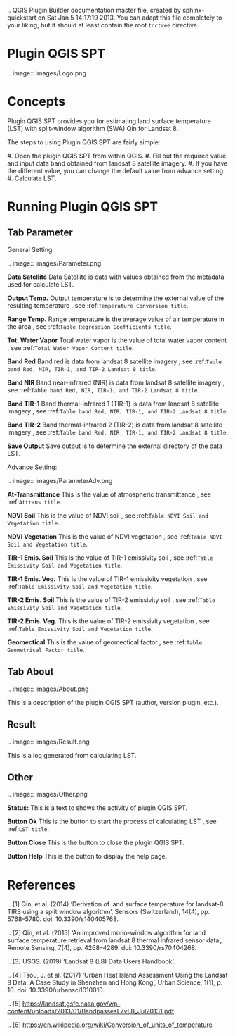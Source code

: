 .. QGIS Plugin Builder documentation master file, created by
   sphinx-quickstart on Sat Jan  5 14:17:19 2013.
   You can adapt this file completely to your liking, but it should at least
   contain the root `toctree` directive.

Plugin QGIS SPT
===============================================
.. image:: images/Logo.png

Concepts
=================
Plugin QGIS SPT provides you for estimating land surface temperature (LST) with split-window algorithm (SWA) Qin for Landsat 8.

The steps to using Plugin QGIS SPT are fairly simple:

#. Open the plugin QGIS SPT from within QGIS.
#. Fill out the required value and input data band obtained from landsat 8 satellite imagery.
#. If you have the different value, you can change the default value from advance setting.
#. Calculate LST.


Running Plugin QGIS SPT
======================

Tab Parameter
--------------------------

General Setting:

.. image:: images/Parameter.png

**Data Satellite**
 Data Satellite is data with values obtained from the metadata used for calculate LST.

**Output Temp.**
 Output temperature is to determine the external value of the resulting temperature
 , see :ref:`Temperature Conversion title`.

**Range Temp.**
 Range temperature is the average value of air temperature in the area
 , see :ref:`Table Regression Coefficients title`.

**Tot. Water Vapor**
 Total water vapor is the value of total water vapor content
 , see :ref:`Total Water Vapor Content title`.

**Band Red**
 Band red is data from landsat 8 satellite imagery
 , see :ref:`Table band Red, NIR, TIR-1, and TIR-2 Landsat 8 title`.

**Band NIR**
 Band near-infrared (NIR) is data from landsat 8 satellite imagery
 , see :ref:`Table band Red, NIR, TIR-1, and TIR-2 Landsat 8 title`.

**Band TIR-1**
 Band thermal-infrared 1 (TIR-1) is data from landsat 8 satellite imagery
 , see :ref:`Table band Red, NIR, TIR-1, and TIR-2 Landsat 8 title`.

**Band TIR-2**
 Band thermal-infrared 2 (TIR-2) is data from landsat 8 satellite imagery
 , see :ref:`Table band Red, NIR, TIR-1, and TIR-2 Landsat 8 title`.

**Save Output**
 Save output is to determine the external directory of the data LST.


Advance Setting:

.. image:: images/ParameterAdv.png

**At-Transmittance**
 This is the value of atmospheric transmittance
 , see :ref:`Attrans title`.

**NDVI Soil**
 This is the value of NDVI soil
 , see :ref:`Table NDVI Soil and Vegetation title`.

**NDVI Vegetation**
 This is the value of NDVI vegetation
 , see :ref:`Table NDVI Soil and Vegetation title`.

**TIR-1 Emis. Soil**
 This is the value of TIR-1 emissivity soil
 , see :ref:`Table Emissivity Soil and Vegetation title`.

**TIR-1 Emis. Veg.**
 This is the value of TIR-1 emissivity vegetation
 , see :ref:`Table Emissivity Soil and Vegetation title`.

**TIR-2 Emis. Soil**
 This is the value of TIR-2 emissivity soil
 , see :ref:`Table Emissivity Soil and Vegetation title`.

**TIR-2 Emis. Veg.**
 This is the value of TIR-2 emissivity vegetation
 , see :ref:`Table Emissivity Soil and Vegetation title`.

**Geomectical**
 This is the value of geomectical factor
 , see :ref:`Table Geometrical Factor title`.


Tab About
--------------------------

.. image:: images/About.png

This is a description of the plugin QGIS SPT (author, version plugin, etc.).

Result
--------------------------

.. image:: images/Result.png

This is a log generated from calculating LST.

Other
--------------------------

.. image:: images/Other.png

**Status:**
 This is a text to shows the activity of plugin QGIS SPT.

**Button Ok**
 This is the button to start the process of calculating LST
 , see :ref:`LST title`.

**Button Close**
 This is the button to close the plugin QGIS SPT.

**Button Help**
 This is the button to display the help page.


References
======================
.. [1] Qin, et al. (2014) ‘Derivation of land surface temperature for landsat-8 TIRS using a split window algorithm’, Sensors (Switzerland), 14(4), pp. 5768–5780. doi: 10.3390/s140405768.

.. [2] Qin, et al. (2015) ‘An improved mono-window algorithm for land surface temperature retrieval from landsat 8 thermal infrared sensor data’, Remote Sensing, 7(4), pp. 4268–4289. doi: 10.3390/rs70404268.

.. [3] USGS. (2019) ‘Landsat 8 (L8) Data Users Handbook’.

.. [4] Tsou, J. et al. (2017) ‘Urban Heat Island Assessment Using the Landsat 8 Data: A Case Study in Shenzhen and Hong Kong’, Urban Science, 1(1), p. 10. doi: 10.3390/urbansci1010010.

.. [5] https://landsat.gsfc.nasa.gov/wp-content/uploads/2013/01/BandpassesL7vL8_Jul20131.pdf

.. [6] https://en.wikipedia.org/wiki/Conversion_of_units_of_temperature
